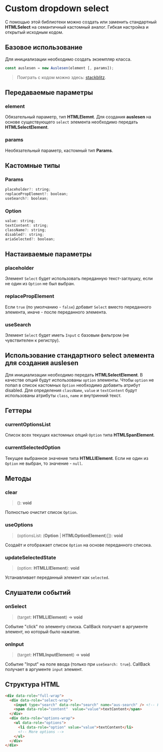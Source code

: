 # Custom dropdown select
С помощью этой библиотеки можно создать или заменить стандартный **HTMLSelect** на семантичный кастомный аналог. Гибкая настройка и открытый исходным кодом.

## Базовое использование
Для инициализации необходимо создать экземпляр класса.
```javascript
const auslesen = new Auslesen(element [, params]);
```
> Поиграть с кодом можно здесь: [stackblitz](https://stackblitz.com/edit/typescript-zr3x3c?devtoolsheight=33&file=index.ts).

## Передаваемые параметры

### element
Обязательный параметр, тип **HTMLElemnt**.
Для создания **auslesen** на основе существующего `select` элемента необходимо передать **HTMLSelectElement**.

### params
Необязательный параметр, кастомный тип **Params**.

## Кастомные типы

### Params
```javascript
placeholder?: string;
replacePropElement?: boolean;
useSearch?: boolean;
```

### Option
```javascript
value: string;
textContent: string;
className?: string;
disabled?: string;
ariaSelected?: boolean;
```

## Настаиваемые параметры

### placeholder
Элемент `Select` будет использовать переданную текст-заглушку, если не один из `Option` не был выбран.

### replacePropElement
Если `true` (по умолчанию - `false`) добавит `Select` вместо переданного элемента, иначе - после переданного элемента.

### useSearch
Элемент `Select` будет иметь `Input` с базовым фильтром (не чувствителен к регистру).

## Использование стандартного select элемента для создания auslesen
Для инициализации необходимо передать **HTMLSelectElement**.
В качестве опций будут использованы `option` элементы.
Чтобы `option` не попал в список кастомных `Option` необходимо добавить атрибут disabled.
Для определения `className`, `value` и `textContent` будут использованы атрибуты `class`, `name` и внутринний текст.

## Геттеры

### currentOptionsList
Список всех текущих кастомных опций `Option` типа **HTMLSpanElement**.

### currentSelectedOption
Текущее выбранное значение типа **HTMLLIElement**.
Если не один из `Option` не выбран, то значение - `null`.

## Методы

### clear
> (): **void**

Полностью очистит список `Option`.

### useOptions
> (optionsList: (**Option** | **HTMLOptionElement**)[]): **void**

Создаёт и отображает список `Option` на основе переданного списока.

### updateSelectedState
> (option: **HTMLLIElement**): **void**

Устанавливает переданный элемент как `selected`.

## Слушатели событий
### onSelect
> (target: **HTMLLIElement**) => **void**

Событие "click" по элементу списка. CallBack получает в аргументе элемент, но который было нажатие.

### onInput
> (target: **HTMLInputElement**) => **void**

Событие "Input" на поле ввода (только при `useSearch: true`). CallBack получает в аргументе `input` элемент.

## Структура HTML
```html
<div data-role="full-wrap">
  <div data-role="select-wrap">
    <input type="search" data-role="search" name="aus-search" /> <!-- For useSearch param -->
    <span data-role="content"  value="value">textContent</span>
  </div>
  <div data-role="options-wrap">
    <ul data-role="options">
      <li data-role="option" value="value">textContent</li>
      <!-- More options -->
    </ul>
  </div>
</div>
```
